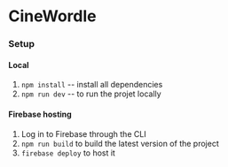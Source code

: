 # CineWordle

### Setup 

#### Local

1. `npm install` -- install all dependencies
2. `npm run dev` -- to run the projet locally

#### Firebase hosting

1. Log in to Firebase through the CLI
2. `npm run build` to build the latest version of the project
3. `firebase deploy` to host it


